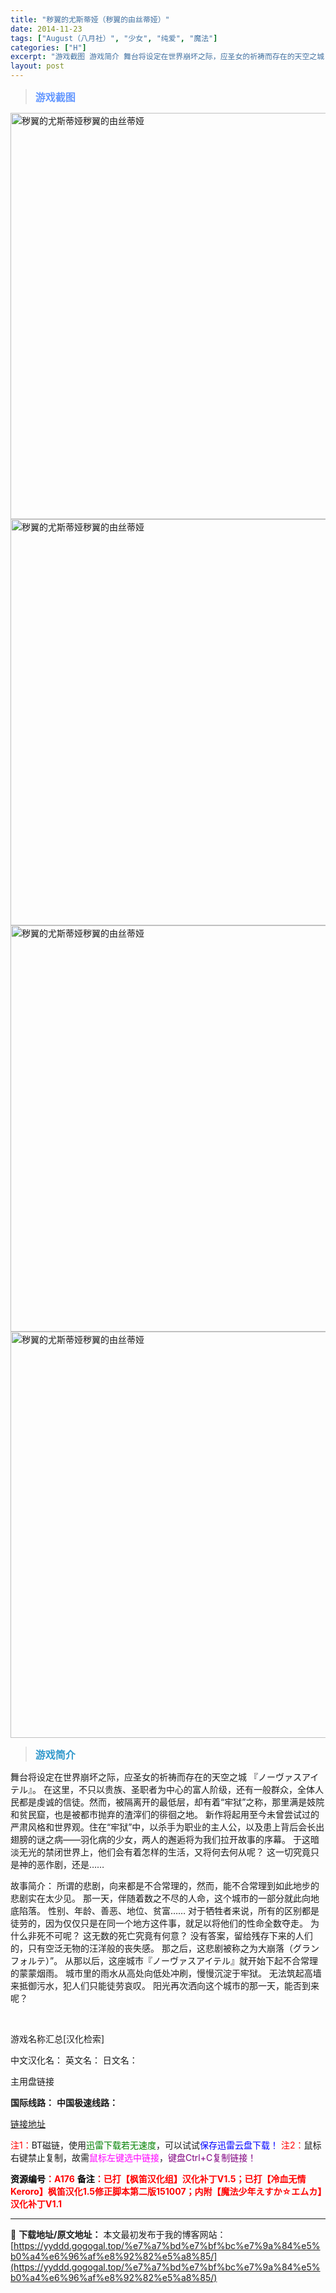 ```yaml
---
title: "秽翼的尤斯蒂娅（秽翼的由丝蒂娅）"
date: 2014-11-23
tags: ["August（八月社）", "少女", "纯爱", "魔法"]
categories: ["H"]
excerpt: "游戏截图 游戏简介 舞台将设定在世界崩坏之际，应圣女的祈祷而存在的天空之城 『ノーヴァスアイテル』。 在这里，不只以贵族、圣职者为中心的富人阶级，还有一般群众，全体人民都是虔诚的信徒。然而，被隔离开的最低层，却有着“牢狱”之称，那里满是妓院和贫民窟，也是被都市抛弃的渣滓们的徘徊之地。 新作将起用至今&hellip;"
layout: post
---
```


<div>
<blockquote><b><span style="font-size: 12pt; color: #6699ff;">游戏截图</span></b></blockquote>
<div><img title="点击放大" src="https://yyddd.gogogal.top/wp-content/uploads/2025/04/20250429_681101478508a.webp" alt="秽翼的尤斯蒂娅秽翼的由丝蒂娅" width="650" /></div>
<div><img title="点击放大" src="https://yyddd.gogogal.top/wp-content/uploads/2025/04/20250429_681101492d2ad.webp" alt="秽翼的尤斯蒂娅秽翼的由丝蒂娅" width="650" /></div>
<div><img title="点击放大" src="https://yyddd.gogogal.top/wp-content/uploads/2025/04/20250429_6811014b34e30.webp" alt="秽翼的尤斯蒂娅秽翼的由丝蒂娅" width="650" /></div>
<div><img title="点击放大" src="https://yyddd.gogogal.top/wp-content/uploads/2025/04/20250429_6811014d066ee.webp" alt="秽翼的尤斯蒂娅秽翼的由丝蒂娅" width="650" /></div>
<blockquote><b><span style="font-size: 12pt; color: #3399cc;">游戏简介</span></b></blockquote>
<div>舞台将设定在世界崩坏之际，应圣女的祈祷而存在的天空之城 『ノーヴァスアイテル』。
在这里，不只以贵族、圣职者为中心的富人阶级，还有一般群众，全体人民都是虔诚的信徒。然而，被隔离开的最低层，却有着“牢狱”之称，那里满是妓院和贫民窟，也是被都市抛弃的渣滓们的徘徊之地。
新作将起用至今未曾尝试过的严肃风格和世界观。住在“牢狱”中，以杀手为职业的主人公，以及患上背后会长出翅膀的谜之病——羽化病的少女，两人的邂逅将为我们拉开故事的序幕。
于这暗淡无光的禁闭世界上，他们会有着怎样的生活，又将何去何从呢？
这一切究竟只是神的恶作剧，还是……

故事简介：
所谓的悲剧，向来都是不合常理的，然而，能不合常理到如此地步的悲剧实在太少见。
那一天，伴随着数之不尽的人命，这个城市的一部分就此向地底陷落。
性别、年龄、善恶、地位、贫富……
对于牺牲者来说，所有的区别都是徒劳的，因为仅仅只是在同一个地方这件事，就足以将他们的性命全数夺走。
为什么非死不可呢？
这无数的死亡究竟有何意？
没有答案，留给残存下来的人们的，只有空泛无物的汪洋般的丧失感。
那之后，这悲剧被称之为大崩落（グランフォルテ）”。
从那以后，这座城市『ノーヴァスアイテル』就开始下起不合常理的蒙蒙烟雨。
城市里的雨水从高处向低处冲刷，慢慢沉淀于牢狱。
无法筑起高墙来抵御污水，犯人们只能徒劳哀叹。
阳光再次洒向这个城市的那一天，能否到来呢？</div>
&nbsp;

游戏名称汇总[汉化检索]

中文汉化名：
英文名：
日文名：
</div>
<div class="panel panel-primary">
<div class="panel-heading">主用盘链接</div>
<div class="panel-body">

<b>国际线路：</b>
<b>中国极速线路：</b>

<!--wechatfans start-->

<a href="https://pan.xunlei.com/s/VORVR4ADFeFZhh61ET2Eh5QOA1?pwd=4jnk#">链接地址</a>

<!--wechatfans end-->
<span style="color: #ff0000;">注1：</span>BT磁链，使用<span style="color: #008000;">迅雷下载若无速度</span>，可以试试<span style="color: #0000ff;">保存迅雷云盘下载！</span>
<span style="color: #ff0000;">注2：</span>鼠标右键禁止复制，故需<span style="color: #ff00ff;">鼠标左键选中链接</span>，<span style="color: #800080;">键盘Ctrl+C复制链接！</span>

</div>
<div class="panel-footer"><span style="color: #ff0000;"><b><span style="color: #000000;">资源编号</span>：A176</b></span>
<span style="color: #ff0000;"><b><span style="color: #000000;">备注</span>：已打【枫笛汉化组】汉化补丁V1.5；已打【冷血无情Keroro】枫笛汉化1.5修正脚本第二版151007；内附【魔法少年えすか☆エムカ】汉化补丁V1.1</b></span></div>
</div>

---
📖 **下载地址/原文地址：** 本文最初发布于我的博客网站：[https://yyddd.gogogal.top/%e7%a7%bd%e7%bf%bc%e7%9a%84%e5%b0%a4%e6%96%af%e8%92%82%e5%a8%85/](https://yyddd.gogogal.top/%e7%a7%bd%e7%bf%bc%e7%9a%84%e5%b0%a4%e6%96%af%e8%92%82%e5%a8%85/)
